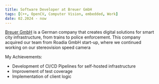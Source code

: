 ```yaml
---
title: Software Developer at Breuer GmbH 
tags: [C++, OpenCV, Computer Vision, embedded, Work]
date: 02.2024 - now
---
```

[Breuer GmbH](https://www.breuer-gmbh.de/) is a German company that creates digital solutions for smart city infrastructure, from trains to police enforcement. This company acquired our team from Roadia GmbH start-up, where we continued working on our stereovision speed camera

My Achievements:
- Development of CI/CD Pipelines for self-hosted infrastructure
- Improvement of test coverage 
- Implementation of client logic